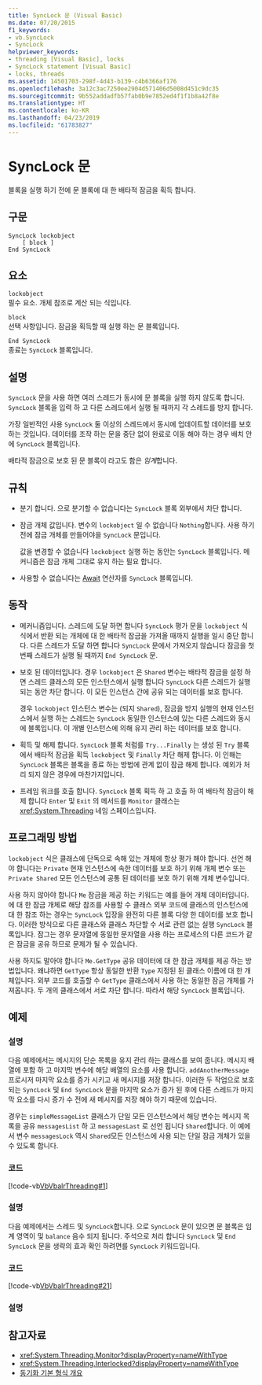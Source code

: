 ```yaml
---
title: SyncLock 문 (Visual Basic)
ms.date: 07/20/2015
f1_keywords:
- vb.SyncLock
- SyncLock
helpviewer_keywords:
- threading [Visual Basic], locks
- SyncLock statement [Visual Basic]
- locks, threads
ms.assetid: 14501703-298f-4d43-b139-c4b6366af176
ms.openlocfilehash: 3a12c3ac7250ee2904d571406d5008d451c9dc35
ms.sourcegitcommit: 9b552addadfb57fab0b9e7852ed4f1f1b8a42f8e
ms.translationtype: HT
ms.contentlocale: ko-KR
ms.lasthandoff: 04/23/2019
ms.locfileid: "61783827"
---
```

# <a name="synclock-statement"></a>SyncLock 문
블록을 실행 하기 전에 문 블록에 대 한 배타적 잠금을 획득 합니다.  
  
## <a name="syntax"></a>구문  
  
```  
SyncLock lockobject  
    [ block ]  
End SyncLock  
```  
  
## <a name="parts"></a>요소  
 `lockobject`  
 필수 요소. 개체 참조로 계산 되는 식입니다.  
  
 `block`  
 선택 사항입니다. 잠금을 획득할 때 실행 하는 문 블록입니다.  
  
 `End SyncLock`  
 종료는 `SyncLock` 블록입니다.  
  
## <a name="remarks"></a>설명  
 `SyncLock` 문을 사용 하면 여러 스레드가 동시에 문 블록을 실행 하지 않도록 합니다. `SyncLock` 블록을 입력 하 고 다른 스레드에서 실행 될 때까지 각 스레드를 방지 합니다.  
  
 가장 일반적인 사용 `SyncLock` 둘 이상의 스레드에서 동시에 업데이트할 데이터를 보호 하는 것입니다. 데이터를 조작 하는 문을 중단 없이 완료로 이동 해야 하는 경우 배치 안에 `SyncLock` 블록입니다.  
  
 배타적 잠금으로 보호 된 문 블록이 라고도 함은 *임계*합니다.  
  
## <a name="rules"></a>규칙  
  
- 분기 합니다. 으로 분기할 수 없습니다는 `SyncLock` 블록 외부에서 차단 합니다.  
  
- 잠금 개체 값입니다. 변수의 `lockobject` 일 수 없습니다 `Nothing`합니다. 사용 하기 전에 잠금 개체를 만들어야을 `SyncLock` 문입니다.  
  
     값을 변경할 수 없습니다 `lockobject` 실행 하는 동안는 `SyncLock` 블록입니다. 메커니즘은 잠금 개체 그대로 유지 하는 필요 합니다.  
  
- 사용할 수 없습니다는 [Await](../../../visual-basic/language-reference/operators/await-operator.md) 연산자를 `SyncLock` 블록입니다.  
  
## <a name="behavior"></a>동작  
  
- 메커니즘입니다. 스레드에 도달 하면 합니다 `SyncLock` 평가 문을 `lockobject` 식 식에서 반환 되는 개체에 대 한 배타적 잠금을 가져올 때까지 실행을 일시 중단 합니다. 다른 스레드가 도달 하면 합니다 `SyncLock` 문에서 가져오지 않습니다 잠금을 첫 번째 스레드가 실행 될 때까지 `End SyncLock` 문.  
  
- 보호 된 데이터입니다. 경우 `lockobject` 은 `Shared` 변수는 배타적 잠금을 설정 하면 스레드 클래스의 모든 인스턴스에서 실행 합니다 `SyncLock` 다른 스레드가 실행 되는 동안 차단 합니다. 이 모든 인스턴스 간에 공유 되는 데이터를 보호 합니다.  
  
     경우 `lockobject` 인스턴스 변수는 (되지 `Shared`), 잠금을 방지 실행의 현재 인스턴스에서 실행 하는 스레드는 `SyncLock` 동일한 인스턴스에 있는 다른 스레드와 동시에 블록입니다. 이 개별 인스턴스에 의해 유지 관리 하는 데이터를 보호 합니다.  
  
- 획득 및 해제 합니다. `SyncLock` 블록 처럼를 `Try...Finally` 는 생성 된 `Try` 블록에서 배타적 잠금을 획득 `lockobject` 및 `Finally` 차단 해제 합니다. 이 인해는 `SyncLock` 블록은 블록을 종료 하는 방법에 관계 없이 잠금 해제 합니다. 예외가 처리 되지 않은 경우에 마찬가지입니다.  
  
- 프레임 워크를 호출 합니다. `SyncLock` 블록 획득 하 고 호출 하 여 배타적 잠금이 해제 합니다 `Enter` 및 `Exit` 의 메서드를 `Monitor` 클래스는 <xref:System.Threading> 네임 스페이스입니다.  
  
## <a name="programming-practices"></a>프로그래밍 방법  
 `lockobject` 식은 클래스에 단독으로 속해 있는 개체에 항상 평가 해야 합니다. 선언 해야 합니다는 `Private` 현재 인스턴스에 속한 데이터를 보호 하기 위해 개체 변수 또는 `Private Shared` 모든 인스턴스에 공통 된 데이터를 보호 하기 위해 개체 변수입니다.  
  
 사용 하지 않아야 합니다 `Me` 잠금을 제공 하는 키워드는 예를 들어 개체 데이터입니다. 에 대 한 잠금 개체로 해당 참조를 사용할 수 클래스 외부 코드에 클래스의 인스턴스에 대 한 참조 하는 경우는 `SyncLock` 입장을 완전히 다른 블록 다양 한 데이터를 보호 합니다. 이러한 방식으로 다른 클래스와 클래스 차단할 수 서로 관련 없는 실행 `SyncLock` 블록입니다. 잠그는 경우 문자열에 동일한 문자열을 사용 하는 프로세스의 다른 코드가 같은 잠금을 공유 하므로 문제가 될 수 있습니다.  
  
 사용 하지도 말아야 합니다 `Me.GetType` 공유 데이터에 대 한 잠금 개체를 제공 하는 방법입니다. 왜냐하면 `GetType` 항상 동일한 반환 `Type` 지정된 된 클래스 이름에 대 한 개체입니다. 외부 코드를 호출할 수 `GetType` 클래스에서 사용 하는 동일한 잠금 개체를 가져옵니다. 두 개의 클래스에서 서로 차단 합니다. 따라서 해당 `SyncLock` 블록입니다.  
  
## <a name="examples"></a>예제  
  
### <a name="description"></a>설명  
 다음 예제에서는 메시지의 단순 목록을 유지 관리 하는 클래스를 보여 줍니다. 메시지 배열에 포함 하 고 마지막 변수에 해당 배열의 요소를 사용 합니다. `addAnotherMessage` 프로시저 마지막 요소를 증가 시키고 새 메시지를 저장 합니다. 이러한 두 작업으로 보호 되는 `SyncLock` 및 `End SyncLock` 문을 마지막 요소가 증가 된 후에 다른 스레드가 마지막 요소를 다시 증가 수 전에 새 메시지를 저장 해야 하기 때문에 있습니다.  
  
 경우는 `simpleMessageList` 클래스가 단일 모든 인스턴스에서 해당 변수는 메시지 목록을 공유 `messagesList` 하 고 `messagesLast` 로 선언 됩니다 `Shared`합니다. 이 예에서 변수 `messagesLock` 역시 `Shared`모든 인스턴스에 사용 되는 단일 잠금 개체가 있을 수 있도록 합니다.  
  
### <a name="code"></a>코드  
 [!code-vb[VbVbalrThreading#1](~/samples/snippets/visualbasic/VS_Snippets_VBCSharp/VbVbalrThreading/VB/Class1.vb#1)]  
  
### <a name="description"></a>설명  
 다음 예제에서는 스레드 및 `SyncLock`합니다. 으로 `SyncLock` 문이 있으면 문 블록은 임계 영역이 및 `balance` 음수 되지 됩니다. 주석으로 처리 합니다 `SyncLock` 및 `End SyncLock` 문을 생략의 효과 확인 하려면를 `SyncLock` 키워드입니다.  
  
### <a name="code"></a>코드  
 [!code-vb[VbVbalrThreading#21](~/samples/snippets/visualbasic/VS_Snippets_VBCSharp/VbVbalrThreading/VB/class2.vb#21)]  
  
### <a name="comments"></a>설명  
  
## <a name="see-also"></a>참고자료

- <xref:System.Threading.Monitor?displayProperty=nameWithType>
- <xref:System.Threading.Interlocked?displayProperty=nameWithType>
- [동기화 기본 형식 개요](../../../standard/threading/overview-of-synchronization-primitives.md)
